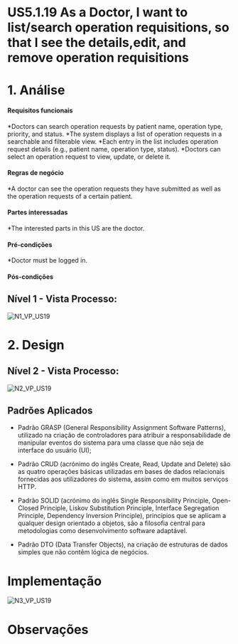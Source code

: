 # US5.1.19 As a Doctor, I want to list/search operation requisitions, so that I see the details,edit, and remove operation requisitions


# 1. Análise

#### Requisitos funcionais


*Doctors can search operation requests by patient name, operation type, priority, and status.
*The system displays a list of operation requests in a searchable and filterable view.
*Each entry in the list includes operation request details (e.g., patient name, operation type, status).
*Doctors can select an operation request to view, update, or delete it.


#### Regras de negócio

*A doctor can see the operation requests they have submitted as well as the operation requests of a certain patient.

#### Partes interessadas

*The interested parts in this US are the doctor.

#### Pré-condições

*Doctor must be logged in.
 
#### Pós-condições


## Nível 1 - Vista Processo:
![N1_VP_US19](docs/Sprint_1/US_5.1.19/L1/L1view.svg)

# 2. Design

## Nível 2 - Vista Processo:
![N2_VP_US19](docs/Sprint1/US_5.1.19/L2/L2view.svg)

##  Padrões Aplicados

* Padrão GRASP (General Responsibility Assignment Software Patterns), utilizado na criação de controladores para atribuir a responsabilidade de manipular eventos do sistema para uma classe que não seja de interface do usuário (UI);

* Padrão CRUD (acrónimo do inglês Create, Read, Update and Delete) são as quatro operações básicas utilizadas em bases de dados relacionais fornecidas aos utilizadores do sistema, assim como em muitos serviços HTTP.

* Padrão SOLID (acrónimo do inglês Single Responsibility Principle, Open-Closed Principle, Liskov Substitution Principle, Interface Segregation Principle, Dependency Inversion Principle), princípios que se aplicam a qualquer design orientado a objetos, são a filosofia central para metodologias como desenvolvimento software adaptável.

* Padrão DTO (Data Transfer Objects), na criação de estruturas de dados simples que não contêm lógica de negócios.


# Implementação
![N3_VP_US19](docs/Sprint1/US_5.1.19/L3/L3view.svg)

# Observações